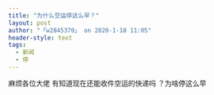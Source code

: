 ```yaml
---
title: "为什么空运停这么早？"
layout: post
author: "「w2845370」 on 2020-1-18 11:05"
header-style: text
tags:
  - 新闻
  - 停
---
```


<head></head>
<body>
  麻烦各位大佬 有知道现在还能收件空运的快递吗 ？为啥停这么早
</body>


